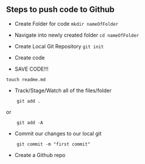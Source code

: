 ## Steps to push code to Github

- Create Folder for code
`mkdir nameOfFolder`
- Navigate into newly created folder
`cd nameOfFolder`
- Create Local Git Repository
`git init`
- Create code

- SAVE CODE!!!

`touch readme.md`
- Track/Stage/Watch all of the files/folder
```
    git add .
```
or
```
    git add -A
```
- Commit our changes to our local git
```
    git commit -m "first commit"
```
- Create a Github repo